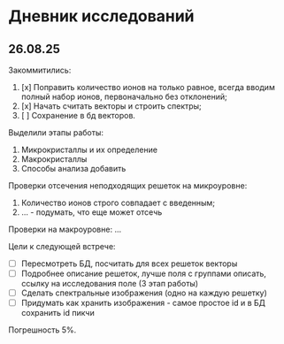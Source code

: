 # Дневник исследований

## 26.08.25

Закоммитились:
1. [x] Поправить количество ионов на только равное, всегда вводим полный набор ионов, первоначально без отклонений;
2. [x] Начать считать векторы и строить спектры;
3. [ ] Сохранение в бд векторов.

Выделили этапы работы:
1. Микрокристаллы и их определение
2. Макрокристаллы
3. Способы анализа добавить

Проверки отсечения неподходящих решеток на микроуровне:
1. Количество ионов строго совпадает с введенным;
2. ... - подумать, что еще может отсечь

Проверки на макроуровне:
...

Цели к следующей встрече:
- [ ] Пересмотреть БД, посчитать для всех решеток векторы
- [ ] Подробнее описание решеток, лучше поля с группами описать, ссылку на исследования поле (3 этап работы)
- [ ] Сделать спектральные изображения (одно на каждую решетку)
- [ ] Придумать как хранить изображения - самое простое id и в БД сохранить id пикчи

Погрешность 5%.
